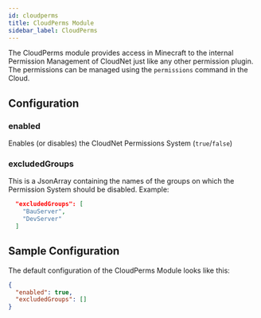 ```yaml
---
id: cloudperms
title: CloudPerms Module
sidebar_label: CloudPerms
---
```


The CloudPerms module provides access in Minecraft to the internal Permission Management of CloudNet just like any other permission plugin. The permissions can be managed using the `permissions` command in the Cloud.
## Configuration
### enabled
Enables (or disables) the CloudNet Permissions System (`true`/`false`)
### excludedGroups
This is a JsonArray containing the names of the groups on which the Permission System should be disabled.
Example:
```json
  "excludedGroups": [
    "BauServer",
    "DevServer"
  ]
```
## Sample Configuration
The default configuration of the CloudPerms Module looks like this:
```json
{
  "enabled": true,
  "excludedGroups": []
}
```